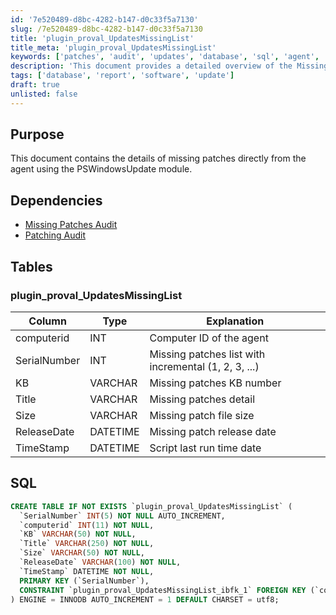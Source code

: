 ```yaml
---
id: '7e520489-d8bc-4282-b147-d0c33f5a7130'
slug: /7e520489-d8bc-4282-b147-d0c33f5a7130
title: 'plugin_proval_UpdatesMissingList'
title_meta: 'plugin_proval_UpdatesMissingList'
keywords: ['patches', 'audit', 'updates', 'database', 'sql', 'agent', 'proval']
description: 'This document provides a detailed overview of the Missing Patches Audit, including the structure of the missing patches details table, its dependencies, and the SQL command to create the necessary table for tracking missing patches directly from the agent using the PSWindowsUpdate module.'
tags: ['database', 'report', 'software', 'update']
draft: true
unlisted: false
---
```


## Purpose

This document contains the details of missing patches directly from the agent using the PSWindowsUpdate module.

## Dependencies

- [Missing Patches Audit](https://proval.itglue.com/DOC-5078775-9371056)
- [Patching Audit](https://proval.itglue.com/DOC-5078775-10219452)

## Tables

### plugin_proval_UpdatesMissingList

| Column       | Type     | Explanation                             |
|--------------|----------|-----------------------------------------|
| computerid   | INT      | Computer ID of the agent                |
| SerialNumber | INT      | Missing patches list with incremental (1, 2, 3, ...) |
| KB           | VARCHAR  | Missing patches KB number               |
| Title        | VARCHAR  | Missing patches detail                   |
| Size         | VARCHAR  | Missing patch file size                 |
| ReleaseDate  | DATETIME | Missing patch release date              |
| TimeStamp    | DATETIME | Script last run time date               |

## SQL

```sql
CREATE TABLE IF NOT EXISTS `plugin_proval_UpdatesMissingList` (
  `SerialNumber` INT(5) NOT NULL AUTO_INCREMENT,
  `computerid` INT(11) NOT NULL,
  `KB` VARCHAR(50) NOT NULL,
  `Title` VARCHAR(250) NOT NULL,
  `Size` VARCHAR(50) NOT NULL,
  `ReleaseDate` VARCHAR(100) NOT NULL,
  `TimeStamp` DATETIME NOT NULL,
  PRIMARY KEY (`SerialNumber`),
  CONSTRAINT `plugin_proval_UpdatesMissingList_ibfk_1` FOREIGN KEY (`computerid`) REFERENCES `computers` (`ComputerID`) ON DELETE CASCADE ON UPDATE NO ACTION
) ENGINE = INNODB AUTO_INCREMENT = 1 DEFAULT CHARSET = utf8;
```


